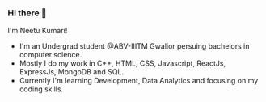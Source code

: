 ### Hi there 👋
I'm Neetu Kumari!

- I'm an Undergrad student @ABV-IIITM Gwalior persuing bachelors in computer science.
- Mostly I do my work in C++, HTML, CSS, Javascript, ReactJs, ExpressJs, MongoDB and SQL.
- Currently I'm learning Development, Data Analytics and focusing on my coding skills.

